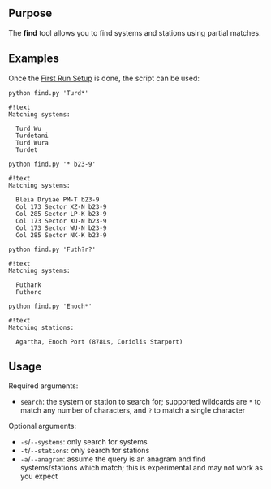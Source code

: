 ## Purpose ##
The **find** tool allows you to find systems and stations using partial matches.

## Examples ##
Once the [First Run Setup](firstrun.md) is done, the script can be used:

`python find.py 'Turd*'`

```
#!text
Matching systems:

  Turd Wu
  Turdetani
  Turd Wura
  Turdet
```

`python find.py '* b23-9'`

```
#!text
Matching systems:

  Bleia Dryiae PM-T b23-9
  Col 173 Sector XZ-N b23-9
  Col 285 Sector LP-K b23-9
  Col 173 Sector XU-N b23-9
  Col 173 Sector WU-N b23-9
  Col 285 Sector NK-K b23-9
```

`python find.py 'Futh?r?'`

```
#!text
Matching systems:

  Futhark
  Futhorc
```

`python find.py 'Enoch*'`

```
#!text
Matching stations:

  Agartha, Enoch Port (878Ls, Coriolis Starport)
```

## Usage ##

Required arguments:

* `search`: the system or station to search for; supported wildcards are `*` to match any number of characters, and `?` to match a single character

Optional arguments:

* `-s`/`--systems`: only search for systems
* `-t`/`--stations`: only search for stations
* `-a`/`--anagram`: assume the query is an anagram and find systems/stations which match; this is experimental and may not work as you expect